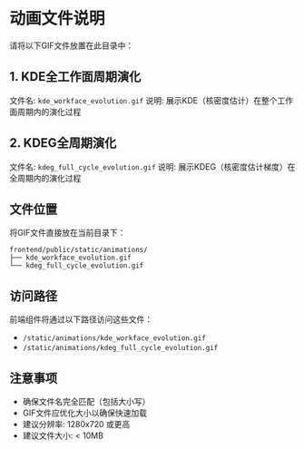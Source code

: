 # 动画文件说明

请将以下GIF文件放置在此目录中：

## 1. KDE全工作面周期演化
文件名: `kde_workface_evolution.gif`
说明: 展示KDE（核密度估计）在整个工作面周期内的演化过程

## 2. KDEG全周期演化
文件名: `kdeg_full_cycle_evolution.gif`
说明: 展示KDEG（核密度估计梯度）在全周期内的演化过程

## 文件位置
将GIF文件直接放在当前目录下：
```
frontend/public/static/animations/
├── kde_workface_evolution.gif
└── kdeg_full_cycle_evolution.gif
```

## 访问路径
前端组件将通过以下路径访问这些文件：
- `/static/animations/kde_workface_evolution.gif`
- `/static/animations/kdeg_full_cycle_evolution.gif`

## 注意事项
- 确保文件名完全匹配（包括大小写）
- GIF文件应优化大小以确保快速加载
- 建议分辨率: 1280x720 或更高
- 建议文件大小: < 10MB
